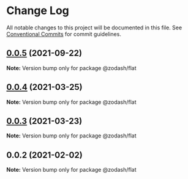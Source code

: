 # Change Log

All notable changes to this project will be documented in this file.
See [Conventional Commits](https://conventionalcommits.org) for commit guidelines.

## [0.0.5](https://github.com/zcorky/zodash/compare/@zodash/flat@0.0.4...@zodash/flat@0.0.5) (2021-09-22)

**Note:** Version bump only for package @zodash/flat





## [0.0.4](https://github.com/zcorky/zodash/compare/@zodash/flat@0.0.3...@zodash/flat@0.0.4) (2021-03-25)

**Note:** Version bump only for package @zodash/flat





## [0.0.3](https://github.com/zcorky/zodash/compare/@zodash/flat@0.0.2...@zodash/flat@0.0.3) (2021-03-23)

**Note:** Version bump only for package @zodash/flat





## 0.0.2 (2021-02-02)

**Note:** Version bump only for package @zodash/flat
